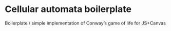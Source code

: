 # Cellular automata boilerplate

Boilerplate / simple implementation of Conway’s game of life for JS+Canvas
